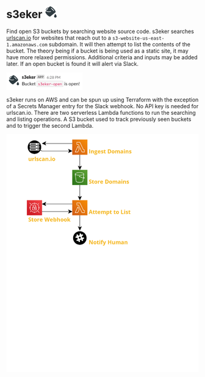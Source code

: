 # s3eker <img src="res/icon.png" alt="icon" width="32"/>
Find open S3 buckets by searching website source code. s3eker searches [urlscan.io](https://urlscan.io) for websites that reach out to a `s3-website-us-east-1.amazonaws.com` subdomain. It will then attempt to list the contents of the bucket. The theory being if a bucket is being used as a static site, it may have more relaxed permissions. Additional criteria and inputs may be added later. If an open bucket is found it will alert via Slack.

<img src="res/notif.png" alt="notification" width="200"/>

s3eker runs on AWS and can be spun up using Terraform with the exception of a Secrets Manager entry for the Slack webhook. No API key is needed for urlscan.io. There are two serverless Lambda functions to run the searching and listing operations. A S3 bucket used to track previously seen buckets and to trigger the second Lambda. 

<img src="res/s3eker.png" alt="diagram"/>